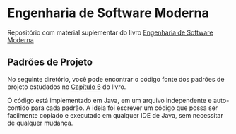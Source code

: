 # Engenharia de Software Moderna

Repositório com material suplementar do livro [Engenharia de Software Moderna](https://engsoftmoderna.info/)

## Padrões de Projeto

No seguinte diretório, você pode encontrar o código fonte dos padrões de projeto estudados no [Capítulo 6](https://engsoftmoderna.info/cap6.html) do livro.

O código está implementado em Java, em um arquivo independente e auto-contido para cada padrão. A ideia foi escrever um código que possa ser facilmente copiado e executado em qualquer IDE de Java, sem necessitar de qualquer mudança.
